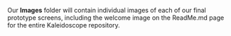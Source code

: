 Our **Images** folder will contain individual images of each of our final prototype screens, including the welcome image on the ReadMe.md page for the entire Kaleidoscope repository.
